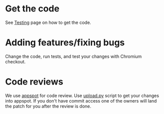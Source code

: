 # Get the code #
See [Testing](Testing.md) page on how to get the code.

# Adding features/fixing bugs #
Change the code, run tests, and test your changes with Chromium checkout.

# Code reviews #
We use [appspot](https://codereview.appspot.com/) for code review. Use [upload.py](https://codereview.appspot.com/static/upload.py) script to get your changes into appspot. If you don't have commit access one of the owners will land the patch for you after the review is done.